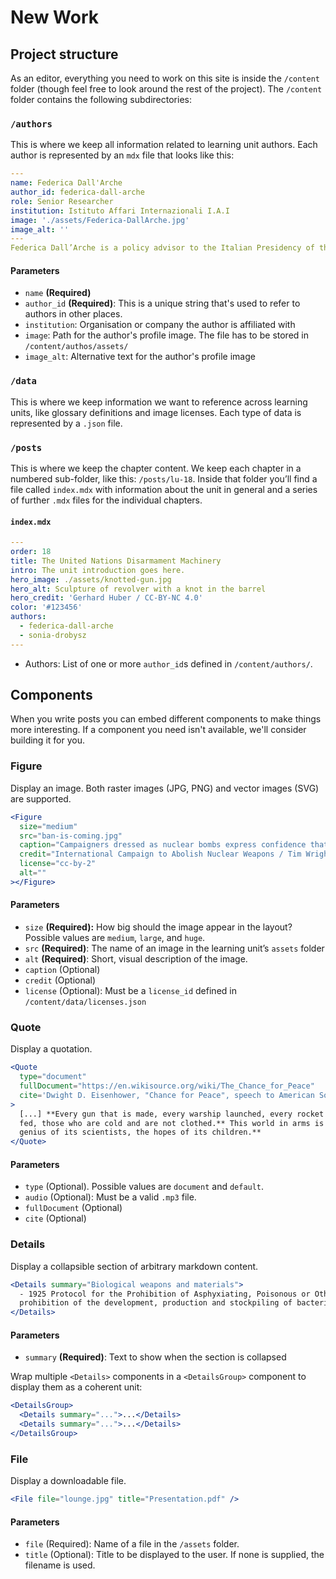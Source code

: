 # New Work

## Project structure

As an editor, everything you need to work on this site is inside the `/content` folder (though feel free to look around the rest of the project). The `/content` folder contains the following subdirectories:

### `/authors`

This is where we keep all information related to learning unit authors. Each author is represented by an `mdx` file that looks like this:

```yaml
---
name: Federica Dall'Arche
author_id: federica-dall-arche
role: Senior Researcher
institution: Istituto Affari Internazionali I.A.I
image: './assets/Federica-DallArche.jpg'
image_alt: ''
---
Federica Dall’Arche is a policy advisor to the Italian Presidency of the Council of Ministers and a researcher at the \[International Affairs Institute\](https://www.iai.it/en) ...
```

#### Parameters

- `name` **(Required)**
- `author_id` **(Required)**: This is a unique string that's used to refer to authors in other places.
- `institution`: Organisation or company the author is affiliated with
- `image`: Path for the author's profile image. The file has to be stored in `/content/authos/assets/`
- `image_alt`: Alternative text for the author's profile image

### `/data`

This is where we keep information we want to reference across learning units, like glossary definitions and image licenses. Each type of data is represented by a `.json` file.

### `/posts`

This is where we keep the chapter content. We keep each chapter in a numbered sub-folder, like this: `/posts/lu-18`. Inside that folder you’ll find a file called `index.mdx` with information about the unit in general and a series of further `.mdx` files for the individual chapters.

#### `index.mdx`

```yaml
---
order: 18
title: The United Nations Disarmament Machinery
intro: The unit introduction goes here.
hero_image: ./assets/knotted-gun.jpg
hero_alt: Sculpture of revolver with a knot in the barrel
hero_credit: 'Gerhard Huber / CC-BY-NC 4.0'
color: '#123456'
authors:
  - federica-dall-arche
  - sonia-drobysz
---
```

- Authors: List of one or more `author_id`s defined in `/content/authors/`.

## Components

When you write posts you can embed different components to make things more interesting. If a component you need isn't available, we'll consider building it for you.

### Figure

Display an image. Both raster images (JPG, PNG) and vector images (SVG) are supported.

```jsx
<Figure
  size="medium"
  src="ban-is-coming.jpg"
  caption="Campaigners dressed as nuclear bombs express confidence that a treaty banning nuclear weapons is on its way."
  credit="International Campaign to Abolish Nuclear Weapons / Tim Wright"
  license="cc-by-2"
  alt=""
></Figure>
```

#### Parameters

- `size` **(Required):** How big should the image appear in the layout? Possible values are `medium`, `large`, and `huge`.
- `src` **(Required)**: The name of an image in the learning unit’s `assets` folder
- `alt` **(Required)**: Short, visual description of the image.
- `caption` (Optional)
- `credit` (Optional)
- `license` (Optional): Must be a `license_id` defined in `/content/data/licenses.json`

### Quote

Display a quotation.

```jsx
<Quote
  type="document"
  fullDocument="https://en.wikisource.org/wiki/The_Chance_for_Peace"
  cite='Dwight D. Eisenhower, "Chance for Peace", speech to American Society of Newspaper Editors.'
>
  [...] **Every gun that is made, every warship launched, every rocket fired signifies, in the final sense, a theft from those who hunger and are not
  fed, those who are cold and are not clothed.** This world in arms is not spending money alone. **It is spending the sweat of its laborers, the
  genius of its scientists, the hopes of its children.**
</Quote>
```

#### Parameters

- `type` (Optional). Possible values are `document` and `default`.
- `audio` (Optional): Must be a valid `.mp3` file.
- `fullDocument` (Optional)
- `cite` (Optional)

### Details

Display a collapsible section of arbitrary markdown content.

```jsx
<Details summary="Biological weapons and materials">
  - 1925 Protocol for the Prohibition of Asphyxiating, Poisonous or Other Gases, and of Bacteriological Methods of Warfare - 1972 Convention on the
  prohibition of the development, production and stockpiling of bacteriological (biological) and toxin weapons and on their destruction (BWC)
</Details>
```

#### Parameters

- `summary` **(Required)**: Text to show when the section is collapsed

Wrap multiple `<Details>` components in a `<DetailsGroup>` component to display them as a coherent unit:

```jsx
<DetailsGroup>
  <Details summary="...">...</Details>
  <Details summary="...">...</Details>
</DetailsGroup>
```

### File

Display a downloadable file.

```jsx
<File file="lounge.jpg" title="Presentation.pdf" />
```

#### Parameters

- `file` (Required): Name of a file in the `/assets` folder.
- `title` (Optional): Title to be displayed to the user. If none is supplied, the filename is used.
